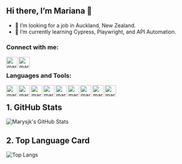 ## Hi there, I’m Mariana 👋  
- 👀  I’m looking for a job in Auckland, New Zealand.
- 🌱  I’m currently learning Cypress, Playwright, and API Automation.



### Connect with me:

[<img align="left" alt="marysjk" width="30px" src="https://img.icons8.com/fluency/48/000000/linkedin.png" />][Linkedin]
[<img align="left" alt="marysjk" width="30px" src="https://img.icons8.com/color/48/000000/gmail-new.png" />][Gmail]

<br />

### Languages and Tools:

<img align="left" alt="marysjk" width="30px" src="https://static-00.iconduck.com/assets.00/cypress-icon-512x511-29zvfts6.png" />
<img align="left" alt="marysjk" width="30px" src="https://img.icons8.com/?size=256&id=39853&format=png" />
<img align="left" alt="marysjk" width="30px" src="https://img.icons8.com/?size=256&id=QEQQKirln6Tf&format=png" />
<img align="left" alt="marysjk" width="30px" src="https://cdn-icons-png.flaticon.com/512/10435/10435128.png" />
<img align="left" alt="marysjk" width="30px" src="https://img.icons8.com/external-soft-fill-juicy-fish/60/000000/external-sql-coding-and-development-soft-fill-soft-fill-juicy-fish.png" />
<img align="left" alt="marysjk" width="30px" src="https://img.icons8.com/color/48/000000/amazon-web-services.png" />
<img align="left" alt="marysjk" width="30px" src="https://img.icons8.com/color/48/000000/git.png" />
<img align="left" alt="marysjk" width="30px" src="https://img.icons8.com/fluency/48/000000/visual-studio-code-2019.png" />
<img align="left" alt="marysjk" width="30px" src="https://img.icons8.com/nolan/64/github.png" />



<br />

## 1. GitHub Stats
![Marysjk's GitHub Stats](https://github-readme-stats.vercel.app/api?username=marysjk&show_icons=true&theme=dracula&count_private=true)

## 2. Top Language Card
![Top Langs](https://github-readme-stats.vercel.app/api/top-langs/?username=marysjk)

<br />
<br />

[Linkedin]: https://www.linkedin.com/in/marianabbatista/
[Gmail]: marysjk@gmail.com
